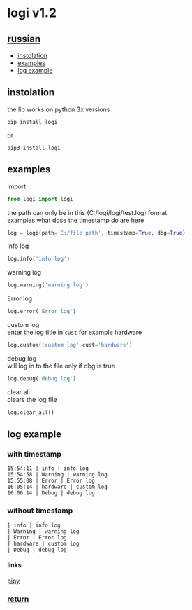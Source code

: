 # logi v1.2
## <a href='https://github.com/hiikion/logi/blob/main/README-ru.md'>russian</a>
- <a href='https://github.com/hiikion/logi#instolation'>instolation</a>
- <a href='https://github.com/hiikion/logi#examples'>examples</a>
- <a href='https://github.com/hiikion/logi#log-example'>log example</a>
## instolation
the lib works on python 3x versions
```
pip install logi
```
or
```
pip3 install logi
```
## examples
import
```python
from logi import logi
```
the path can only be in this (C:/logi/logi/test.log) format <br>
examples what dose the timestamp do are <a href='https://github.com/hiikion/logi#without-timestamp'>here</a>
```python
log = logi(path='C:/file path', timestamp=True, dbg=True)
```
info log
```python
log.info('info log')
```
warning log
```python
log.warning('warning log')
```
Error log
```python
log.error('Error log')
```
custom log <br>
enter the log title in ```cust``` for example hardware
```python
log.custom('custom log' cust='hardware')
```
debug log <br>
will log in to the file only if dbg is true
```python
log.debug('debug log')
```
clear all <br>
clears the log file
```python
log.clear_all()
```

## log example
### with timestamp
```
15:54:11 | info | info log
15:54:58 | Warning | warning log
15:55:08 | Error | Error log
16:05:14 | hardware | custom log
16.06.14 | Debug | debug log
```
### without timestamp
```
| info | info log
| Warning | warning log
| Error | Error log
| hardware | custom log
| Debug | debug log
```
#### links 
<a href="https://pypi.org/project/logi/">pipy</a>
### <a href='https://github.com/hiikion/logi#logi'>return</a>
